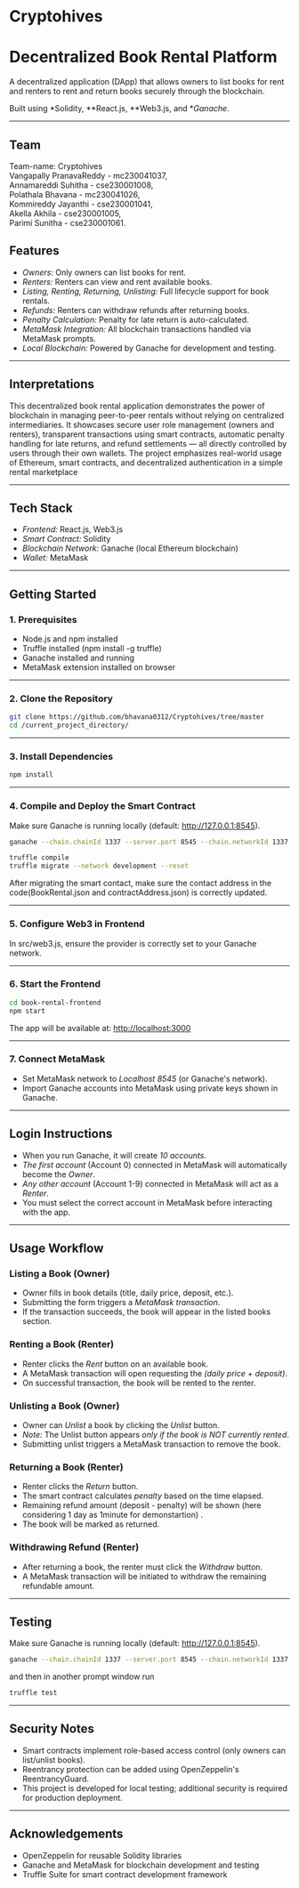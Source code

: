 # Cryptohives

#  Decentralized Book Rental Platform

A decentralized application (DApp) that allows owners to list books for rent and renters to rent and return books securely through the blockchain.

Built using *Solidity, **React.js, **Web3.js, and **Ganache*.

---

## Team
Team-name: Cryptohives<br>
Vangapally PranavaReddy - mc230041037,<br>
Annamareddi Suhitha - cse230001008,<br>
Polathala Bhavana - mc230041026,<br>
Kommireddy Jayanthi - cse230001041,<br>
Akella Akhila - cse230001005,<br>
Parimi Sunitha - cse230001061.


##  Features

- *Owners:* Only owners can list books for rent.
- *Renters:* Renters can view and rent available books.
- *Listing, Renting, Returning, Unlisting:* Full lifecycle support for book rentals.
- *Refunds:* Renters can withdraw refunds after returning books.
- *Penalty Calculation:* Penalty for late return is auto-calculated.
- *MetaMask Integration:* All blockchain transactions handled via MetaMask prompts.
- *Local Blockchain:* Powered by Ganache for development and testing.

---
## Interpretations
This decentralized book rental application demonstrates the power of blockchain in managing peer-to-peer rentals without relying on centralized intermediaries.
It showcases secure user role management (owners and renters), transparent transactions using smart contracts, automatic penalty handling for late returns, and refund settlements — all directly controlled by users through their own wallets.
The project emphasizes real-world usage of Ethereum, smart contracts, and decentralized authentication in a simple rental marketplace 

---
##  Tech Stack

- *Frontend:* React.js, Web3.js
- *Smart Contract:* Solidity
- *Blockchain Network:* Ganache (local Ethereum blockchain)
- *Wallet:* MetaMask

---
##  Getting Started

### 1. Prerequisites

- Node.js and npm installed
- Truffle installed (npm install -g truffle)
- Ganache installed and running
- MetaMask extension installed on browser

---

### 2. Clone the Repository

```bash
git clone https://github.com/bhavana0312/Cryptohives/tree/master
cd /current_project_directory/
```


---

### 3. Install Dependencies

```bash
npm install
```


---

### 4. Compile and Deploy the Smart Contract

Make sure Ganache is running locally (default: http://127.0.0.1:8545).
```bash
ganache --chain.chainId 1337 --server.port 8545 --chain.networkId 1337
```


```bash
truffle compile
truffle migrate --network development --reset
```
After migrating the smart contact, make sure the contact address in the code(BookRental.json and contractAddress.json) is correctly updated.

---

### 5. Configure Web3 in Frontend

In src/web3.js, ensure the provider is correctly set to your Ganache network.

---

### 6. Start the Frontend

```bash
cd book-rental-frontend
npm start
```

The app will be available at: [http://localhost:3000](http://localhost:3000)

---

### 7. Connect MetaMask

- Set MetaMask network to *Localhost 8545* (or Ganache's network).
- Import Ganache accounts into MetaMask using private keys shown in Ganache.

---

##  Login Instructions

- When you run Ganache, it will create *10 accounts*.
- *The first account* (Account 0) connected in MetaMask will automatically become the *Owner*.
- *Any other account* (Account 1-9) connected in MetaMask will act as a *Renter*.
- You must select the correct account in MetaMask before interacting with the app.

---

##  Usage Workflow

###  Listing a Book (Owner)

- Owner fills in book details (title, daily price, deposit, etc.).
- Submitting the form triggers a *MetaMask transaction*.
- If the transaction succeeds, the book will appear in the listed books section.

###  Renting a Book (Renter)

- Renter clicks the *Rent* button on an available book.
- A MetaMask transaction will open requesting the *(daily price + deposit)*.
- On successful transaction, the book will be rented to the renter.

###  Unlisting a Book (Owner)

- Owner can *Unlist* a book by clicking the *Unlist* button.
- *Note:* The Unlist button appears *only if the book is NOT currently rented*.
- Submitting unlist triggers a MetaMask transaction to remove the book.

###  Returning a Book (Renter)

- Renter clicks the *Return* button.
- The smart contract calculates *penalty* based on the time elapsed.
- Remaining refund amount (deposit - penalty) will be shown (here considering 1 day as 1minute for demonstartion) .
- The book will be marked as returned.

###  Withdrawing Refund (Renter)

- After returning a book, the renter must click the *Withdraw* button.
- A MetaMask transaction will be initiated to withdraw the remaining refundable amount.


---

## Testing

Make sure Ganache is running locally (default: http://127.0.0.1:8545).
```bash
ganache --chain.chainId 1337 --server.port 8545 --chain.networkId 1337
```
and then in another prompt window run
```bash
truffle test
```

---

##  Security Notes

- Smart contracts implement role-based access control (only owners can list/unlist books).
- Reentrancy protection can be added using OpenZeppelin's ReentrancyGuard.
- This project is developed for local testing; additional security is required for production deployment.

---


##  Acknowledgements

- OpenZeppelin for reusable Solidity libraries
- Ganache and MetaMask for blockchain development and testing
- Truffle Suite for smart contract development framework
